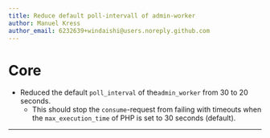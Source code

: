 ```yaml
---
title: Reduce default poll-intervall of admin-worker
author: Manuel Kress
author_email: 6232639+windaishi@users.noreply.github.com
---
```

# Core
* Reduced the default `poll_interval` of the`admin_worker` from 30 to 20 seconds.
  * This should stop the `consume`-request from failing with timeouts when the `max_execution_time` of PHP is set to 30 seconds (default).
___
